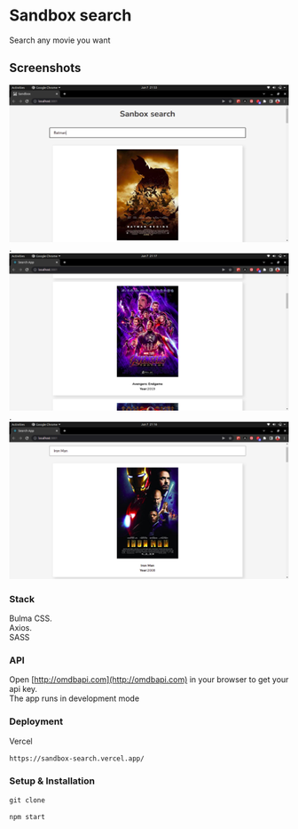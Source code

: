 # Sandbox search

Search any movie you want

## Screenshots

![Batman!](/src/assets/images/Batman.png) .\
![Avengers!](/src/assets/images/Avengers.png) .\
![Ironman!](/src/assets/images/Ironman.png) 

### Stack

Bulma CSS.\
Axios.\
SASS

### API

Open [http://omdbapi.com](http://omdbapi.com) in your browser to get your api key.\
The app runs in development mode

### Deployment

Vercel

```
https://sandbox-search.vercel.app/
```

### Setup & Installation

```
git clone 
```

```
npm start
```







